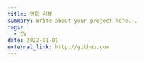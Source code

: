 ```yaml
---
title: 영화 리뷰 
summary: Write about your project here...
tags:
  - CV
date: 2022-01-01
external_link: http://github.com
---
```

